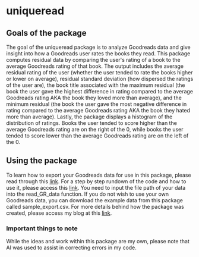 # uniqueread

## Goals of the package
The goal of the uniqueread package is to analyze Goodreads data and give insight into how a Goodreads user rates the books they read. This package computes residual data by comparing the user's rating of a book to the average Goodreads rating of that book.  The output includes the average residual rating of the user (whether the user tended to rate the books higher or lower on average),  residual standard deviation (how dispersed the ratings of the user are), the book title associated with the maximum residual (the book the user gave the highest difference in rating compared to the average Goodreads rating AKA the book they loved more than average), and the minimum residual (the book the user gave the most negative difference in rating compared to the average Goodreads rating AKA the book they hated more than average). Lastly, the package displays a histogram of the distribution of ratings. Books the user tended to score higher than the average Goodreads rating are on the right of the 0, while books the user tended to score lower than the average Goodreads rating are on the left of the 0.

## Using the package
To learn how to export your Goodreads data for use in this package, please read through this [link](https://help.goodreads.com/s/article/How-do-I-import-or-export-my-books-1553870934590). For a step by step rundown of the code and how to use it, please access this [link](https://rpubs.com/christilly/1301939). You need to input the file path of your data into the read_GR_data function. If you do not wish to use your own Goodreads data, you can download the example data from this package called sample_export.csv. 
For more details behind how the package was created, please access my blog at this [link](https://christinetilly.blogspot.com/2025/04/r-package-uniqueread.html#more). 

### Important things to note
While the ideas and work within this package are my own, please note that AI was used to assist in correcting errors in my code. 
